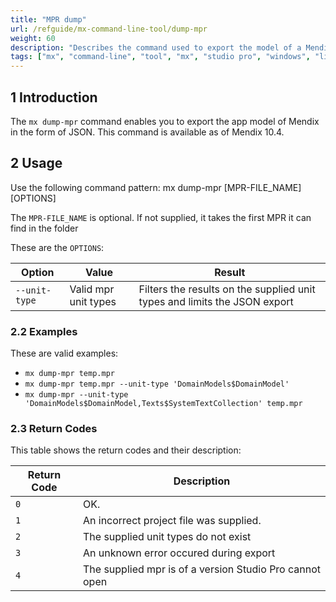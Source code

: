 ```yaml
---
title: "MPR dump"
url: /refguide/mx-command-line-tool/dump-mpr
weight: 60
description: "Describes the command used to export the model of a Mendix App."
tags: ["mx", "command-line", "tool", "mx", "studio pro", "windows", "linux", "mpr", "export"]
---
```


## 1 Introduction

The `mx dump-mpr` command enables you to export the app model of Mendix in the form of JSON. This command is available as of Mendix 10.4.

## 2 Usage

Use the following command pattern: mx dump-mpr [MPR-FILE_NAME] [OPTIONS]

The `MPR-FILE_NAME` is optional. If not supplied, it takes the first MPR it can find in the folder

These are the `OPTIONS`:

| Option | Value | Result |
| --- | --- | --- |
| `--unit-type` | Valid mpr unit types| Filters the results on the supplied unit types and limits the JSON export |

### 2.2 Examples

These are valid examples:

* `mx dump-mpr temp.mpr`
* `mx dump-mpr temp.mpr --unit-type 'DomainModels$DomainModel'`
* `mx dump-mpr --unit-type 'DomainModels$DomainModel,Texts$SystemTextCollection' temp.mpr`

### 2.3 Return Codes

This table shows the return codes and their description:

| Return Code | Description |
| --- | --- |
| `0` | OK. |
| `1` | An incorrect project file was supplied. |
| `2` | The supplied unit types do not exist  |
| `3` | An unknown error occured during export |
| `4` | The supplied mpr is of a version Studio Pro cannot open|